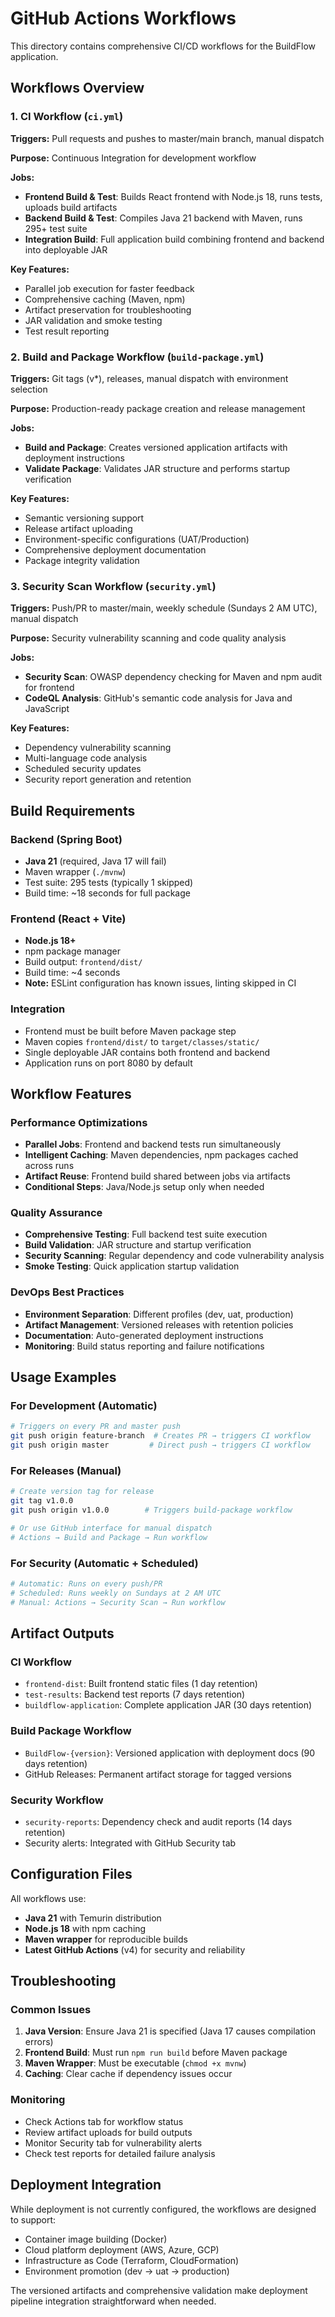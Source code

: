 # GitHub Actions Workflows

This directory contains comprehensive CI/CD workflows for the BuildFlow application.

## Workflows Overview

### 1. CI Workflow (`ci.yml`)
**Triggers:** Pull requests and pushes to master/main branch, manual dispatch

**Purpose:** Continuous Integration for development workflow

**Jobs:**
- **Frontend Build & Test**: Builds React frontend with Node.js 18, runs tests, uploads build artifacts
- **Backend Build & Test**: Compiles Java 21 backend with Maven, runs 295+ test suite
- **Integration Build**: Full application build combining frontend and backend into deployable JAR

**Key Features:**
- Parallel job execution for faster feedback
- Comprehensive caching (Maven, npm)
- Artifact preservation for troubleshooting
- JAR validation and smoke testing
- Test result reporting

### 2. Build and Package Workflow (`build-package.yml`)
**Triggers:** Git tags (v*), releases, manual dispatch with environment selection

**Purpose:** Production-ready package creation and release management

**Jobs:**
- **Build and Package**: Creates versioned application artifacts with deployment instructions
- **Validate Package**: Validates JAR structure and performs startup verification

**Key Features:**
- Semantic versioning support
- Release artifact uploading
- Environment-specific configurations (UAT/Production)
- Comprehensive deployment documentation
- Package integrity validation

### 3. Security Scan Workflow (`security.yml`)
**Triggers:** Push/PR to master/main, weekly schedule (Sundays 2 AM UTC), manual dispatch

**Purpose:** Security vulnerability scanning and code quality analysis

**Jobs:**
- **Security Scan**: OWASP dependency checking for Maven and npm audit for frontend
- **CodeQL Analysis**: GitHub's semantic code analysis for Java and JavaScript

**Key Features:**
- Dependency vulnerability scanning
- Multi-language code analysis
- Scheduled security updates
- Security report generation and retention

## Build Requirements

### Backend (Spring Boot)
- **Java 21** (required, Java 17 will fail)
- Maven wrapper (`./mvnw`)
- Test suite: 295 tests (typically 1 skipped)
- Build time: ~18 seconds for full package

### Frontend (React + Vite)
- **Node.js 18+**
- npm package manager
- Build output: `frontend/dist/`
- Build time: ~4 seconds
- **Note:** ESLint configuration has known issues, linting skipped in CI

### Integration
- Frontend must be built before Maven package step
- Maven copies `frontend/dist/` to `target/classes/static/`
- Single deployable JAR contains both frontend and backend
- Application runs on port 8080 by default

## Workflow Features

### Performance Optimizations
- **Parallel Jobs**: Frontend and backend tests run simultaneously
- **Intelligent Caching**: Maven dependencies, npm packages cached across runs
- **Artifact Reuse**: Frontend build shared between jobs via artifacts
- **Conditional Steps**: Java/Node.js setup only when needed

### Quality Assurance
- **Comprehensive Testing**: Full backend test suite execution
- **Build Validation**: JAR structure and startup verification
- **Security Scanning**: Regular dependency and code vulnerability analysis
- **Smoke Testing**: Quick application startup validation

### DevOps Best Practices
- **Environment Separation**: Different profiles (dev, uat, production)
- **Artifact Management**: Versioned releases with retention policies
- **Documentation**: Auto-generated deployment instructions
- **Monitoring**: Build status reporting and failure notifications

## Usage Examples

### For Development (Automatic)
```bash
# Triggers on every PR and master push
git push origin feature-branch  # Creates PR → triggers CI workflow
git push origin master         # Direct push → triggers CI workflow
```

### For Releases (Manual)
```bash
# Create version tag for release
git tag v1.0.0
git push origin v1.0.0        # Triggers build-package workflow

# Or use GitHub interface for manual dispatch
# Actions → Build and Package → Run workflow
```

### For Security (Automatic + Scheduled)
```bash
# Automatic: Runs on every push/PR
# Scheduled: Runs weekly on Sundays at 2 AM UTC
# Manual: Actions → Security Scan → Run workflow
```

## Artifact Outputs

### CI Workflow
- `frontend-dist`: Built frontend static files (1 day retention)
- `test-results`: Backend test reports (7 days retention)
- `buildflow-application`: Complete application JAR (30 days retention)

### Build Package Workflow
- `BuildFlow-{version}`: Versioned application with deployment docs (90 days retention)
- GitHub Releases: Permanent artifact storage for tagged versions

### Security Workflow
- `security-reports`: Dependency check and audit reports (14 days retention)
- Security alerts: Integrated with GitHub Security tab

## Configuration Files

All workflows use:
- **Java 21** with Temurin distribution
- **Node.js 18** with npm caching
- **Maven wrapper** for reproducible builds
- **Latest GitHub Actions** (v4) for security and reliability

## Troubleshooting

### Common Issues
1. **Java Version**: Ensure Java 21 is specified (Java 17 causes compilation errors)
2. **Frontend Build**: Must run `npm run build` before Maven package
3. **Maven Wrapper**: Must be executable (`chmod +x mvnw`)
4. **Caching**: Clear cache if dependency issues occur

### Monitoring
- Check Actions tab for workflow status
- Review artifact uploads for build outputs
- Monitor Security tab for vulnerability alerts
- Check test reports for detailed failure analysis

## Deployment Integration

While deployment is not currently configured, the workflows are designed to support:
- Container image building (Docker)
- Cloud platform deployment (AWS, Azure, GCP)
- Infrastructure as Code (Terraform, CloudFormation)
- Environment promotion (dev → uat → production)

The versioned artifacts and comprehensive validation make deployment pipeline integration straightforward when needed.